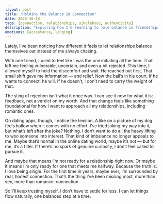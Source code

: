 ```yaml
---
layout: post
title: "Holding the Balance in Connection"
date: 2025-10-28
tags: [connection, relationships, singlehood, authenticity]
description: "Exploring how I’m learning to hold balance in friendships, dating, and the deeper meaning of authentic connection."
emotions: [acceptance, longing]
---
```


Lately, I’ve been noticing how different it feels to let relationships balance themselves out instead of me always chasing.  

With one friend, I used to feel like I was the one initiating all the time. That left me feeling vulnerable, uncertain, and even a bit rejected. This time, I allowed myself to hold the discomfort and wait. He reached out first. That small shift gave me information — and relief. Now the ball’s in his court. If he wants to connect, he will. If he doesn’t, I don’t need to carry the weight of that.  

The sting of rejection isn’t what it once was. I can see it now for what it is: feedback, not a verdict on my worth. And that change feels like something foundational for how I want to approach all my relationships, including romantic ones.  

On dating apps, though, I notice the tension. A like on a picture of my dog feels hollow when it comes with no effort. I’ve tried joking my way into it, but what’s left after the joke? Nothing. I don’t want to do all the heavy lifting to woo someone into interest. That kind of imbalance no longer appeals to me. Maybe that’s normal in the online dating world, maybe it’s not — but for me, it’s a filter. If there’s no spark of genuine curiosity, I don’t feel called to pursue it.  

And maybe that means I’m not ready for a relationship right now. Or maybe it means I’m only ready for one that meets me halfway. Because the truth is: I love being single. For the first time in years, maybe ever, I’m surrounded by real, honest connection. That’s the thing I’ve been missing most, more than sex, more than romance: connection.  

So I’ll keep trusting myself. I don’t have to settle for less. I can let things flow naturally, one balanced step at a time.
